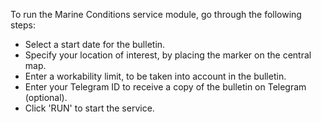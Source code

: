 To run the Marine Conditions service module, go through the following steps:

* Select a start date for the bulletin.
* Specify your location of interest, by placing the marker on the central map.
* Enter a workability limit, to be taken into account in the bulletin.
* Enter your Telegram ID to receive a copy of the bulletin on Telegram (optional).
* Click 'RUN' to start the service.
